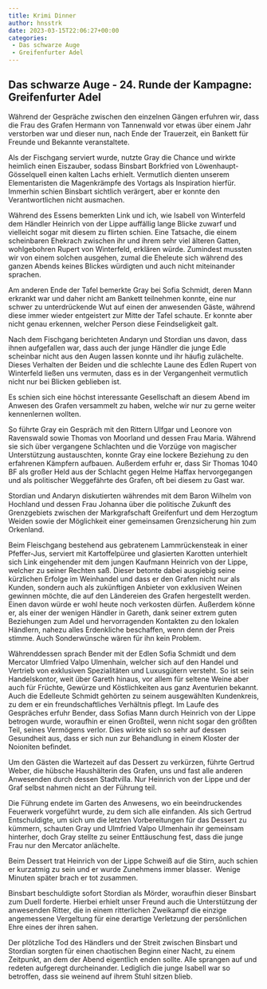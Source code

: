 ```yaml
---
title: Krimi Dinner
author: hnsstrk
date: 2023-03-15T22:06:27+00:00
categories:
 - Das schwarze Auge
 - Greifenfurter Adel
---
```

## Das schwarze Auge - 24. Runde der Kampagne: Greifenfurter Adel

Während der Gespräche zwischen den einzelnen Gängen erfuhren wir, dass die Frau des Grafen Hermann von Tannenwald vor etwas über einem Jahr verstorben war und dieser nun, nach Ende der Trauerzeit, ein Bankett für Freunde und Bekannte veranstaltete.

Als der Fischgang serviert wurde, nutzte Gray die Chance und wirkte heimlich einen Eiszauber, sodass Binsbart Borkfried von Löwenhaupt-Gösselquell einen kalten Lachs erhielt. Vermutlich dienten unserem Elementaristen die Magenkrämpfe des Vortags als Inspiration hierfür. Immerhin schien Binsbart sichtlich verärgert, aber er konnte den Verantwortlichen nicht ausmachen.

Während des Essens bemerkten Link und ich, wie Isabell von Winterfeld dem Händler Heinrich von der Lippe auffällig lange Blicke zuwarf und vielleicht sogar mit diesem zu flirten schien. Eine Tatsache, die einem scheinbaren Ehekrach zwischen ihr und ihrem sehr viel älteren Gatten, wohlgebohren Rupert von Winterfeld, erklären würde. Zumindest mussten wir von einem solchen ausgehen, zumal die Eheleute sich während des ganzen Abends keines Blickes würdigten und auch nicht miteinander sprachen.

Am anderen Ende der Tafel bemerkte Gray bei Sofia Schmidt, deren Mann erkrankt war und daher nicht am Bankett teilnehmen konnte, eine nur schwer zu unterdrückende Wut auf einen der anwesenden Gäste, während diese immer wieder entgeistert zur Mitte der Tafel schaute. Er konnte aber nicht genau erkennen, welcher Person diese Feindseligkeit galt.

Nach dem Fischgang berichteten Andaryn und Stordian uns davon, dass ihnen aufgefallen war, dass auch der junge Händler die junge Edle scheinbar nicht aus den Augen lassen konnte und ihr häufig zulächelte. Dieses Verhalten der Beiden und die schlechte Laune des Edlen Rupert von Winterfeld ließen uns vermuten, dass es in der Vergangenheit vermutlich nicht nur bei Blicken geblieben ist.

Es schien sich eine höchst interessante Gesellschaft an diesem Abend im Anwesen des Grafen versammelt zu haben, welche wir nur zu gerne weiter kennenlernen wollten.

So führte Gray ein Gespräch mit den Rittern Ulfgar und Leonore von Ravenswald sowie Thomas von Moorland und dessen Frau Maria. Während sie sich über vergangene Schlachten und die Vorzüge von magischer Unterstützung austauschten, konnte Gray eine lockere Beziehung zu den erfahrenen Kämpfern aufbauen. Außerdem erfuhr er, dass Sir Thomas 1040 BF als großer Held aus der Schlacht gegen Helme Haffax hervorgegangen und als politischer Weggefährte des Grafen, oft bei diesem zu Gast war.

Stordian und Andaryn diskutierten währendes mit dem Baron Wilhelm von Hochland und dessen Frau Johanna über die politische Zukunft des Grenzgebiets zwischen der Markgrafschaft Greifenfurt und dem Herzogtum Weiden sowie der Möglichkeit einer gemeinsamen Grenzsicherung hin zum Orkenland.

Beim Fleischgang bestehend aus gebratenem Lammrückensteak in einer Pfeffer-Jus, serviert mit Kartoffelpüree und glasierten Karotten unterhielt sich Link eingehender mit dem jungen Kaufmann Heinrich von der Lippe, welcher zu seiner Rechten saß. Dieser betonte dabei ausgiebig seine kürzlichen Erfolge im Weinhandel und dass er den Grafen nicht nur als Kunden, sondern auch als zukünftigen Anbieter von exklusiven Weinen gewinnen möchte, die auf den Ländereien des Grafen hergestellt werden. Einen davon würde er wohl heute noch verkosten dürfen. Außerdem könne er, als einer der wenigen Händler in Gareth, dank seiner extrem guten Beziehungen zum Adel und hervorragenden Kontakten zu den lokalen Händlern, nahezu alles Erdenkliche beschaffen, wenn denn der Preis stimme. Auch Sonderwünsche wären für ihn kein Problem.

Währenddessen sprach Bender mit der Edlen Sofia Schmidt und dem Mercator Ulmfried Valpo Ulmenhain, welcher sich auf den Handel und Vertrieb von exklusiven Spezialitäten und Luxusgütern versteht. So ist sein Handelskontor, weit über Gareth hinaus, vor allem für seltene Weine aber auch für Früchte, Gewürze und Köstlichkeiten aus ganz Aventurien bekannt. Auch die Edelleute Schmidt gehörten zu seinem ausgewählten Kundenkreis, zu dem er ein freundschaftliches Verhältnis pflegt. Im Laufe des Gespräches erfuhr Bender, dass Sofias Mann durch Heinrich von der Lippe betrogen wurde, woraufhin er einen Großteil, wenn nicht sogar den größten Teil, seines Vermögens verlor. Dies wirkte sich so sehr auf dessen Gesundheit aus, dass er sich nun zur Behandlung in einem Kloster der Noioniten befindet.

Um den Gästen die Wartezeit auf das Dessert zu verkürzen, führte Gertrud Weber, die hübsche Haushälterin des Grafen, uns und fast alle anderen Anwesenden durch dessen Stadtvilla. Nur Heinrich von der Lippe und der Graf selbst nahmen nicht an der Führung teil.

Die Führung endete im Garten des Anwesens, wo ein beeindruckendes Feuerwerk vorgeführt wurde, zu dem sich alle einfanden. Als sich Gertrud Entschuldigte, um sich um die letzten Vorbereitungen für das Dessert zu kümmern, schauten Gray und Ulmfried Valpo Ulmenhain ihr gemeinsam hinterher, doch Gray stellte zu seiner Enttäuschung fest, dass die junge Frau nur den Mercator anlächelte.

Beim Dessert trat Heinrich von der Lippe Schweiß auf die Stirn, auch schien er kurzatmig zu sein und er wurde Zunehmens immer blasser. &nbsp;Wenige Minuten später brach er tot zusammen.

Binsbart beschuldigte sofort Stordian als Mörder, woraufhin dieser Binsbart zum Duell forderte. Hierbei erhielt unser Freund auch die Unterstützung der anwesenden Ritter, die in einem ritterlichen Zweikampf die einzige angemessene Vergeltung für eine derartige Verletzung der persönlichen Ehre eines der ihren sahen.

Der plötzliche Tod des Händlers und der Streit zwischen Binsbart und Stordian sorgten für einen chaotischen Beginn einer Nacht, zu einem Zeitpunkt, an dem der Abend eigentlich enden sollte. Alle sprangen auf und redeten aufgeregt durcheinander. Lediglich die junge Isabell war so betroffen, dass sie weinend auf ihrem Stuhl sitzen blieb.